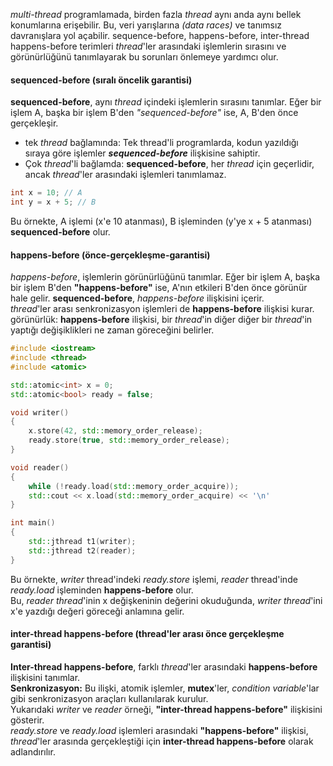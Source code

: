 _multi-thread_ programlamada, birden fazla _thread_ aynı anda aynı bellek konumlarına erişebilir. Bu, veri yarışlarına _(data races)_ ve tanımsız davranışlara yol açabilir. 
sequence-before, happens-before, inter-thread happens-before terimleri _thread_'ler arasındaki işlemlerin sırasını ve görünürlüğünü tanımlayarak bu sorunları önlemeye yardımcı olur.

#### sequenced-before (sıralı öncelik garantisi)
**sequenced-before**, aynı _thread_ içindeki işlemlerin sırasını tanımlar. Eğer bir işlem A, başka bir işlem B'den _"sequenced-before"_ ise, A, B'den önce gerçekleşir.
- tek _thread_ bağlamında: Tek thread'li programlarda, kodun yazıldığı sıraya göre işlemler **_sequenced-before_** ilişkisine sahiptir.
- Çok _thread_'li bağlamda: **sequenced-before**, her _thread_ için geçerlidir, ancak _thread_'ler arasındaki işlemleri tanımlamaz.

```cpp
int x = 10; // A
int y = x + 5; // B
```
Bu örnekte, A işlemi (x'e 10 atanması), B işleminden (y'ye x + 5 atanması) **sequenced-before** olur.

#### happens-before (önce-gerçekleşme-garantisi)
_happens-before_, işlemlerin görünürlüğünü tanımlar. Eğer bir işlem A, başka bir işlem B'den **"happens-before"** ise, A'nın etkileri B'den önce görünür hale gelir.
**sequenced-before**, _happens-before_ ilişkisini içerir.<br>
_thread_'ler arası senkronizasyon işlemleri de **happens-before** ilişkisi kurar.<br>
görünürlük: **happens-before** ilişkisi, bir _thread_'in diğer diğer bir _thread_'in yaptığı değişiklikleri ne zaman göreceğini belirler.

```cpp
#include <iostream>
#include <thread>
#include <atomic>

std::atomic<int> x = 0;
std::atomic<bool> ready = false;

void writer() 
{
    x.store(42, std::memory_order_release);
    ready.store(true, std::memory_order_release);
}

void reader() 
{
    while (!ready.load(std::memory_order_acquire));
    std::cout << x.load(std::memory_order_acquire) << '\n'
}

int main()
{
    std::jthread t1(writer);
    std::jthread t2(reader);
}
```

Bu örnekte, _writer_ thread'indeki _ready.store_ işlemi, _reader_ thread'inde _ready.load_ işleminden **happens-before** olur. <br>
Bu, _reader thread_'inin x değişkeninin değerini okuduğunda, _writer thread_'ini x'e yazdığı değeri göreceği anlamına gelir.

#### inter-thread happens-before (thread'ler arası önce gerçekleşme garantisi)
**Inter-thread happens-before**, farklı _thread_'ler arasındaki **happens-before** ilişkisini tanımlar. <br>
**Senkronizasyon:** Bu ilişki, atomik işlemler, **mutex**'ler, _condition variable_'lar gibi senkronizasyon araçları kullanılarak kurulur.<br>
Yukarıdaki _writer_ ve _reader_ örneği, **"inter-thread happens-before"** ilişkisini gösterir. <br>
_ready.store_ ve _ready.load_ işlemleri arasındaki **"happens-before"** ilişkisi, _thread_'ler arasında gerçekleştiği için **inter-thread happens-before** olarak adlandırılır.

